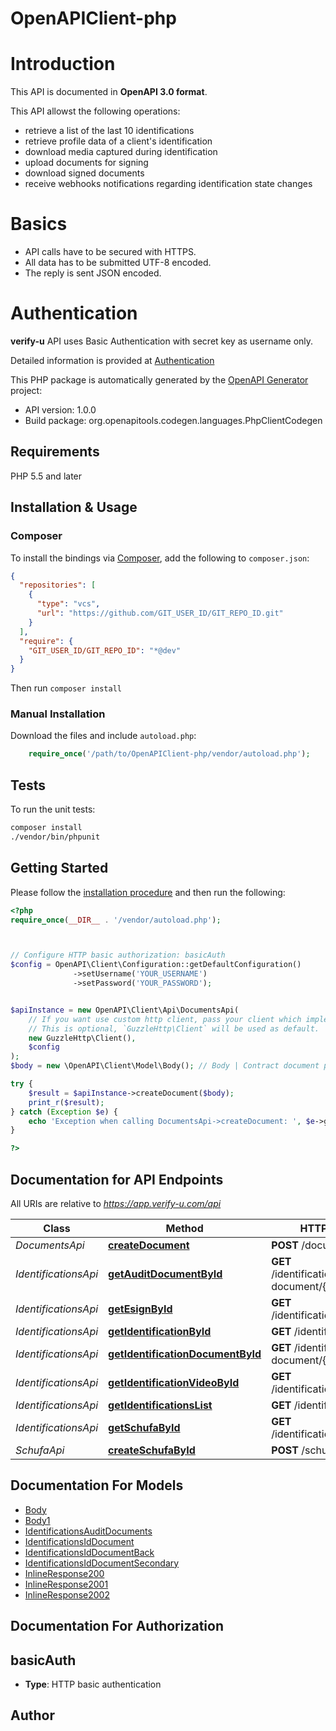 # OpenAPIClient-php

# Introduction
This API is documented in **OpenAPI 3.0 format**.

This API allowst the following operations:
* retrieve a list of the last 10 identifications
* retrieve profile data of a client's identification
* download media captured during identification
* upload documents for signing
* download signed documents
* receive webhooks notifications regarding identification state changes

# Basics
* API calls have to be secured with HTTPS.
* All data has to be submitted UTF-8 encoded.
* The reply is sent JSON encoded.

# Authentication
**verify-u** API uses Basic Authentication with secret key as username only.

Detailed information is provided at [Authentication](authentication)


This PHP package is automatically generated by the [OpenAPI Generator](https://openapi-generator.tech) project:

- API version: 1.0.0
- Build package: org.openapitools.codegen.languages.PhpClientCodegen

## Requirements

PHP 5.5 and later

## Installation & Usage

### Composer

To install the bindings via [Composer](http://getcomposer.org/), add the following to `composer.json`:

```json
{
  "repositories": [
    {
      "type": "vcs",
      "url": "https://github.com/GIT_USER_ID/GIT_REPO_ID.git"
    }
  ],
  "require": {
    "GIT_USER_ID/GIT_REPO_ID": "*@dev"
  }
}
```

Then run `composer install`

### Manual Installation

Download the files and include `autoload.php`:

```php
    require_once('/path/to/OpenAPIClient-php/vendor/autoload.php');
```

## Tests

To run the unit tests:

```bash
composer install
./vendor/bin/phpunit
```

## Getting Started

Please follow the [installation procedure](#installation--usage) and then run the following:

```php
<?php
require_once(__DIR__ . '/vendor/autoload.php');



// Configure HTTP basic authorization: basicAuth
$config = OpenAPI\Client\Configuration::getDefaultConfiguration()
              ->setUsername('YOUR_USERNAME')
              ->setPassword('YOUR_PASSWORD');


$apiInstance = new OpenAPI\Client\Api\DocumentsApi(
    // If you want use custom http client, pass your client which implements `GuzzleHttp\ClientInterface`.
    // This is optional, `GuzzleHttp\Client` will be used as default.
    new GuzzleHttp\Client(),
    $config
);
$body = new \OpenAPI\Client\Model\Body(); // Body | Contract document pdf file

try {
    $result = $apiInstance->createDocument($body);
    print_r($result);
} catch (Exception $e) {
    echo 'Exception when calling DocumentsApi->createDocument: ', $e->getMessage(), PHP_EOL;
}

?>
```

## Documentation for API Endpoints

All URIs are relative to *https://app.verify-u.com/api*

Class | Method | HTTP request | Description
------------ | ------------- | ------------- | -------------
*DocumentsApi* | [**createDocument**](docs/Api/DocumentsApi.md#createdocument) | **POST** /documents | documents
*IdentificationsApi* | [**getAuditDocumentById**](docs/Api/IdentificationsApi.md#getauditdocumentbyid) | **GET** /identifications/audit-document/{document_id} | identifications/audit-document/{document_id}
*IdentificationsApi* | [**getEsignById**](docs/Api/IdentificationsApi.md#getesignbyid) | **GET** /identifications/esign/{id} | identifications/e-sign/{id}
*IdentificationsApi* | [**getIdentificationById**](docs/Api/IdentificationsApi.md#getidentificationbyid) | **GET** /identifications/{id} | identifications/{id}
*IdentificationsApi* | [**getIdentificationDocumentById**](docs/Api/IdentificationsApi.md#getidentificationdocumentbyid) | **GET** /identifications/id-document/{document_id} | identifications/id-document/{document_id}
*IdentificationsApi* | [**getIdentificationVideoById**](docs/Api/IdentificationsApi.md#getidentificationvideobyid) | **GET** /identifications/video/{id} | identifications/video/{id}
*IdentificationsApi* | [**getIdentificationsList**](docs/Api/IdentificationsApi.md#getidentificationslist) | **GET** /identifications | identifications
*IdentificationsApi* | [**getSchufaById**](docs/Api/IdentificationsApi.md#getschufabyid) | **GET** /identifications/schufa/{id} | identifications/schufa/{id}
*SchufaApi* | [**createSchufaById**](docs/Api/SchufaApi.md#createschufabyid) | **POST** /schufa | schufa/{id}


## Documentation For Models

 - [Body](docs/Model/Body.md)
 - [Body1](docs/Model/Body1.md)
 - [IdentificationsAuditDocuments](docs/Model/IdentificationsAuditDocuments.md)
 - [IdentificationsIdDocument](docs/Model/IdentificationsIdDocument.md)
 - [IdentificationsIdDocumentBack](docs/Model/IdentificationsIdDocumentBack.md)
 - [IdentificationsIdDocumentSecondary](docs/Model/IdentificationsIdDocumentSecondary.md)
 - [InlineResponse200](docs/Model/InlineResponse200.md)
 - [InlineResponse2001](docs/Model/InlineResponse2001.md)
 - [InlineResponse2002](docs/Model/InlineResponse2002.md)


## Documentation For Authorization



## basicAuth


- **Type**: HTTP basic authentication


## Author



